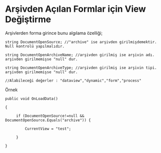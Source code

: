 # Arşivden Açılan Formlar için View Değiştirme 

Arşivlerden forma girince bunu algılama özelliği; 

	string DocumentOpenSource; //"archive" ise arşivden girilmişdemektir. Null kontrolü yapılmalıdır. 

	string DocumentOpenArchiveName; //arşivden girilmiş ise arşivin adı. arşivden girilmemişse "null" dur. 

	string DocumentOpenArchiveType; //arşivden girilmiş ise arşivin tipi. arşivden girilmemişse "null" dur. 

	//Alabileceği değerler : "dataview","dynamic","form","process" 

Örnek

	public void OnLoadData() 

	{ 

	     if (DocumentOpenSource!=null && DocumentOpenSource.Equals("archive")) { 

	         CurrentView = "test"; 

	     } 

	}